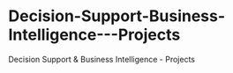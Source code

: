 # Decision-Support-Business-Intelligence---Projects
Decision Support &amp; Business Intelligence - Projects

